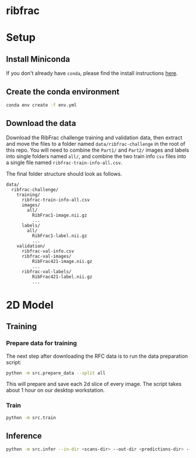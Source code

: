 # ribfrac

# Setup

## Install Miniconda

If you don't already have `conda`, please find the install instructions [here](https://docs.conda.io/projects/conda/en/latest/user-guide/install/index.html#regular-installation).

## Create the conda environment

```bash
conda env create -f env.yml
```

## Download the data

Download the RibFrac challenge training and validation data, then extract and move the files to
a folder named `data/ribfrac-challenge` in the root of this repo. You will need to combine
the `Part1/` and `Part2/` images and labels into single folders named `all/`, and combine the two train info `csv` files
into a single file named `ribfrac-train-info-all.csv`.

The final folder structure should look as follows.

```
data/
  ribfrac-challenge/
    training/
      ribfrac-train-info-all.csv
      images/
        all/
          RibFrac1-image.nii.gz
          ...
      labels/
        all/
          RibFrac1-label.nii.gz
          ...
    validation/
      ribfrac-val-info.csv
      ribfrac-val-images/
          RibFrac421-image.nii.gz
          ...
      ribfrac-val-labels/
          RibFrac421-label.nii.gz
          ...
```

# 2D Model

## Training

### Prepare data for training

The next step after downloading the RFC data is to run the data preparation script:

```bash
python -m src.prepare_data --split all
```

This will prepare and save each 2d slice of every image. The script takes about 1 hour on our desktop workstation.

### Train

```bash
python -m src.train
```

## Inference

```bash
python -m src.infer --in-dir <scans-dir> --out-dir <predictions-dir> --checkpoint <checkpoint-path>
```
